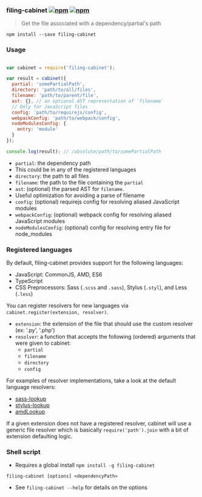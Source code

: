 ### filing-cabinet [![npm](http://img.shields.io/npm/v/filing-cabinet.svg)](https://npmjs.org/package/filing-cabinet) [![npm](http://img.shields.io/npm/dm/filing-cabinet.svg)](https://npmjs.org/package/filing-cabinet)

> Get the file associated with a dependency/partial's path

`npm install --save filing-cabinet`

### Usage

```js

var cabinet = require('filing-cabinet');

var result = cabinet({
  partial: 'somePartialPath',
  directory: 'path/to/all/files',
  filename: 'path/to/parent/file',
  ast: {}, // an optional AST representation of `filename`
  // Only for JavaScript files
  config: 'path/to/requirejs/config',
  webpackConfig: 'path/to/webpack/config',
  nodeModulesConfig: {
    entry: 'module'
  }
});

console.log(result); // /absolute/path/to/somePartialPath
```

* `partial`: the dependency path
 * This could be in any of the registered languages
* `directory`: the path to all files
* `filename`: the path to the file containing the `partial`
* `ast`: (optional) the parsed AST for `filename`.
 * Useful optimization for avoiding a parse of filename
* `config`: (optional) requirejs config for resolving aliased JavaScript modules
* `webpackConfig`: (optional) webpack config for resolving aliased JavaScript modules
* `nodeModulesConfig`: (optional) config for resolving entry file for node_modules

### Registered languages

By default, filing-cabinet provides support for the following languages:

* JavaScript: CommonJS, AMD, ES6
* TypeScript
* CSS Preprocessors: Sass (`.scss` and `.sass`), Stylus (`.styl`), and Less (`.less`)

You can register resolvers for new languages via `cabinet.register(extension, resolver)`.

* `extension`: the extension of the file that should use the custom resolver (ex: '.py', '.php')
* `resolver`: a function that accepts the following (ordered) arguments that were given to cabinet:
  * `partial`
  * `filename`
  * `directory`
  * `config`

For examples of resolver implementations, take a look at the default language resolvers:

* [sass-lookup](https://github.com/mrjoelkemp/node-sass-lookup)
* [stylus-lookup](https://github.com/mrjoelkemp/node-stylus-lookup)
* [amdLookup](https://github.com/mrjoelkemp/node-module-lookup-amd)

If a given extension does not have a registered resolver, cabinet will use
a generic file resolver which is basically `require('path').join` with a bit of extension defaulting logic.

### Shell script

* Requires a global install `npm install -g filing-cabinet`

`filing-cabinet [options] <dependencyPath>`

* See `filing-cabinet --help` for details on the options
